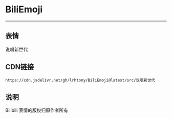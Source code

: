 
# BiliEmoji
---
## 表情
说唱新世代
## CDN链接
```
https://cdn.jsdelivr.net/gh/lrhtony/BiliEmoji@latest/src/说唱新世代
```
## 说明
Bilibili 表情的版权归原作者所有
